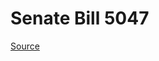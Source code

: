 # Senate Bill 5047

[Source](http://lawfilesext.leg.wa.gov/biennium/2023-24/Pdf/Bills/Senate%20Bills/5047.pdf)